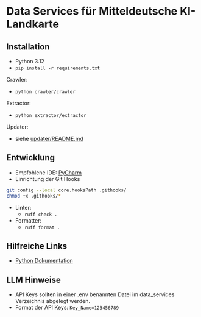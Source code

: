 # Data Services für Mitteldeutsche KI-Landkarte

## Installation

- Python 3.12
- `pip install -r requirements.txt`
 
Crawler:
- `python crawler/crawler`

Extractor:
- `python extractor/extractor`

Updater:
- siehe [updater/README.md](updater/README.md)

## Entwicklung

- Empfohlene IDE: [PyCharm](https://www.jetbrains.com/pycharm/)
- Einrichtung der Git Hooks

```sh
git config --local core.hooksPath .githooks/
chmod +x .githooks/*
```

- Linter:
  - `ruff check .`
- Formatter:
  - `ruff format .`

## Hilfreiche Links

- [Python Dokumentation](https://docs.python.org/3.12/)

## LLM Hinweise
 - API Keys sollten in einer .env benannten Datei im data_services Verzeichnis abgelegt werden.
 - Format der API Keys: `Key_Name=123456789`